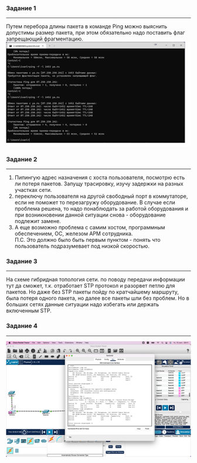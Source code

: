 ### Задание 1
---
Путем перебора длины пакета в команде Ping можно выяснить допустимы размер пакета, при этом обязательно надо поставить флаг запрещающий фрагментацию.
![](./img/2.8.1.png)

### Задание 2
---
1) Пипингую адрес назначения с хоста пользователя, посмотрю есть ли потеря пакетов. Запущу трасировку, изучу задержки на разных 
участках сети.   
2) переключу пользователя на другой свободный порт в коммутаторе, если не поможет то перезагружу оборудование. В случае если проблема 
решена, то надо понаблюдать за работой оборудования и при возникновении данной ситуации снова - оборудование подлежит замене.
3) А еще возможно проблема с самим хостом, программным обеспечением, ОС, железом АРМ сотрудника.   
П.С. Это должно было быть первым пунктом - понять что пользователь подразумевает под низкой скоростью.

### Задание 3
---
На схеме гибридная топология сети.
по поводу передачи информации тут да сможет, т.к. отработает STP протокол и разорвет петлю для пакетов.
Но даже без STP пакеты пойду по кратчайшему маршруту, была потеря одного пакета, но далее все пакеты шли без проблем. Но в больших 
сетях данные ситуации надо избегать или держать включенным STP.

### Задание 4
---
![](./img/2.8.png)
